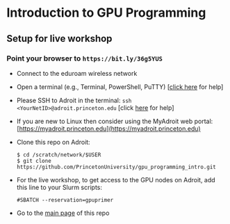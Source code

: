 # Introduction to GPU Programming

## Setup for live workshop

### Point your browser to `https://bit.ly/36g5YUS`

+ Connect to the eduroam wireless network

+ Open a terminal (e.g., Terminal, PowerShell, PuTTY) [<a href="https://researchcomputing.princeton.edu/education/training/hardware-and-software-requirements-picscie-workshops" target="_blank">click here</a> for help]

+ Please SSH to Adroit in the terminal: `ssh <YourNetID>@adroit.princeton.edu` [click [here](https://researchcomputing.princeton.edu/faq/why-cant-i-login-to-a-clu) for help]

+ If you are new to Linux then consider using the MyAdroit web portal: [https://myadroit.princeton.edu](https://myadroit.princeton.edu)

+ Clone this repo on Adroit:

   ```
   $ cd /scratch/network/$USER
   $ git clone https://github.com/PrincetonUniversity/gpu_programming_intro.git
   ```

+ For the live workshop, to get access to the GPU nodes on Adroit, add this line to your Slurm scripts:

   `#SBATCH --reservation=gpuprimer`

+ Go to the [main page](https://github.com/PrincetonUniversity/gpu_programming_intro) of this repo

